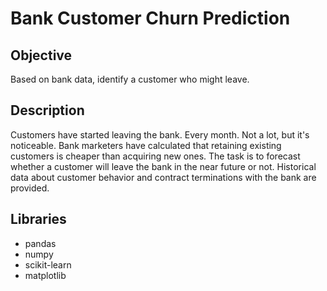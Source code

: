 # Bank Customer Churn Prediction 
## Objective
Based on bank data, identify a customer who might leave.

## Description
Customers have started leaving the bank. Every month. Not a lot, but it's noticeable. Bank marketers have calculated that retaining existing customers is cheaper than acquiring new ones. The task is to forecast whether a customer will leave the bank in the near future or not. Historical data about customer behavior and contract terminations with the bank are provided.

## Libraries 
* pandas
* numpy
* scikit-learn
* matplotlib
